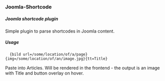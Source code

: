 ### Joomla-Shortcode
##### Joomla shortcode plugin

Simple plugin to parse shortcodes in Joomla content.

##### Usage

      {bild url=/some/location/of/a/page}{img=/some/location/of/an/image.jpg}{tt=Title}

Paste into Articles. Will be rendered in the frontend -  the output is an image with Title and button overlay on hover.

